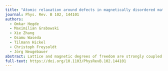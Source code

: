 ```yaml
---
title: "Atomic relaxation around defects in magnetically disordered materials computed by atomic spin constraints within an efficient Lagrange formalism"
journal: Phys. Rev. B 102, 144101
authors:
  - Omkar Hegde
  - Maximilian Grabowski
  - Xie Zhang
  - Osamu Waseda
  - Tilmann Hickel
  - Christoph Freysoldt
  - Jörg Neugebauer
abstract: Lattice and magnetic degrees of freedom are strongly coupled in magnetic materials. We propose a consistent first-principles framework to explore the joint configurational space. For this, we define atomic spin moments from the projector augmented-wave formalism of density-functional theory and control them via Lagrangian constraints. We demonstrate our approach for vacancy formation and migration in collinear paramagnetic bcc iron by implementing a relaxation scheme based on spin-space averaged forces (SSA relaxation). Based on these results we discuss the impact of the magnetic state on vacancy formation energies, migration barriers, and relaxations.
full-text: https://doi.org/10.1103/PhysRevB.102.144101
---
```

